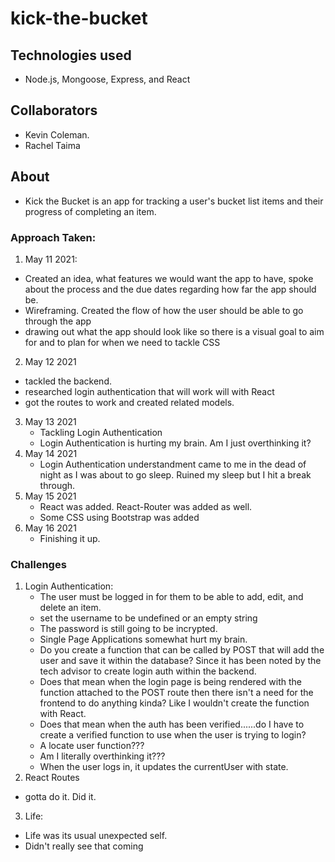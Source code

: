 # kick-the-bucket

## Technologies used
- Node.js, Mongoose, Express, and React

## Collaborators
- Kevin Coleman.
- Rachel Taima

## About
- Kick the Bucket is an app for tracking a user's bucket list items and their progress of completing an item.

### Approach Taken:
1. May 11 2021:
  - Created an idea, what features we would want the app to have, spoke about the process and the due dates regarding how far the app should be.
  - Wireframing. Created the flow of how the user should be able to go through the app
  - drawing out what the app should look like so there is a visual goal to aim for and to plan for when we need to tackle CSS
2. May 12 2021
  - tackled the backend.
  - researched login authentication that will work will with React
  - got the routes to work and created related models.
3. May 13 2021
   - Tackling Login Authentication
   - Login Authentication is hurting my brain. Am I just overthinking it?
4. May 14 2021
   - Login Authentication understandment came to me in the dead of night as I was about to go sleep. Ruined my sleep but I hit a break through.
5. May 15 2021
   - React was added. React-Router was added as well.
   - Some CSS using Bootstrap was added
6. May 16 2021
   - Finishing it up.

### Challenges
1. Login Authentication:
   - The user must be logged in for them to be able to add, edit, and delete an item.
   - set the username to be undefined or an empty string
   - The password is still going to be incrypted.
   - Single Page Applications somewhat hurt my brain.
   - Do you create a function that can be called by POST that will add the user and save it within the database? Since it has been noted by the tech advisor to create login auth within the backend.
   - Does that mean when the login page is being rendered with the function attached to the POST route then there isn't a need for the frontend to do anything kinda? Like I wouldn't create the function with React.
   - Does that mean when the auth has been verified......do I have to create a verified function to use when the user is trying to login?
   - A locate user function???
   - Am I literally overthinking it???
   - When the user logs in, it updates the currentUser with state.
  2. React Routes
   - gotta do it. Did it.
  3. Life:
   - Life was its usual unexpected self.
   - Didn't really see that coming 
